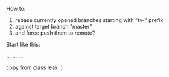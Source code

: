 How to:

1) rebase currently opened branches starting with "tv-" prefix
2) against target branch "master"
3) and force push them to remote?

Start like this:

...
...
...



copy from class leak :)